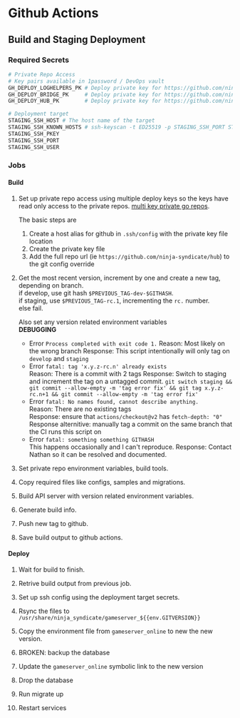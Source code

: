 # Github Actions

## Build and Staging Deployment

### Required Secrets

```sh
# Private Repo Access
# Key pairs available in 1password / DevOps vault
GH_DEPLOY_LOGHELPERS_PK # Deploy private key for https://github.com/ninja-software/log_helpers
GH_DEPLOY_BRIDGE_PK     # Deploy private key for https://github.com/ninja-syndicate/supremacy-bridge
GH_DEPLOY_HUB_PK        # Deploy private key for https://github.com/ninja-syndicate/hub

# Deployment target
STAGING_SSH_HOST # The host name of the target
STAGING_SSH_KNOWN_HOSTS # ssh-keyscan -t ED25519 -p STAGING_SSH_PORT STAGING_SSH_HOST | tee github-key-temp | ssh-keygen -lf -
STAGING_SSH_PKEY
STAGING_SSH_PORT
STAGING_SSH_USER
```

### Jobs

#### Build

1. Set up private repo access using multiple deploy keys so the keys have read only access to the private repos.
    [multi key private go repos](https://gist.github.com/jrapoport/d12f60029eef017354d0ec982b918258).

    The basic steps are
    1. Create a host alias for github in `.ssh/config` with the private key file location
    2. Create the private key file
    3. Add the full repo url (ie `https://github.com/ninja-syndicate/hub`) to the git config override

2. Get the most recent version, increment by one and create a new tag, depending on branch.  
   if develop, use git hash `$PREVIOUS_TAG-dev-$GITHASH`.  
   if staging, use `$PREVIOUS_TAG-rc.1`, incrementing the `rc.` number.  
   else fail.  

   Also set any version related environment variables  
   **DEBUGGING**  
   - Error `Process completed with exit code 1.`
     Reason: Most likely on the wrong branch
     Response: This script intentionally will only tag on `develop` and `staging`
   - Error `fatal: tag 'x.y.z-rc.n' already exists`  
     Reason: There is a commit with 2 tags
     Response: Switch to staging and increment the tag on a untagged commit.
     `git switch staging && git commit --allow-empty -m 'tag error fix' && git tag x.y.z-rc.n+1 && git commit --allow-empty -m 'tag error fix'`
   - Error `fatal: No names found, cannot describe anything.`  
     Reason: There are no existing tags  
     Response: ensure that `actions/checkout@v2` has `fetch-depth: "0"`  
     Response alternitive: manually tag a commit on the same branch that the CI runs this  script on
   - Error `fatal: something something GITHASH`  
     This happens occasionally and I can't reproduce.
     Response: Contact Nathan so it can be resolved and documented.

3. Set private repo environment variables, build tools.  

4. Copy required files like configs, samples and migrations.

5. Build API server with version related environment variables.

6. Generate build info.

7. Push new tag to github.

8. Save build output to github actions.

#### Deploy

1. Wait for build to finish.

2. Retrive build output from previous job.

3. Set up ssh config using the deployment target secrets.

4. Rsync the files to `/usr/share/ninja_syndicate/gameserver_${{env.GITVERSION}}`

5. Copy the environment file from `gameserver_online` to new the new version.

6. BROKEN: backup the database

7. Update the `gameserver_online` symbolic link to the new version

8. Drop the database

9. Run migrate up

10. Restart services
